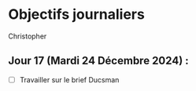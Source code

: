 # Objectifs journaliers

Christopher

## Jour 17 (Mardi 24 Décembre 2024) :

- [ ] Travailler sur le brief Ducsman
